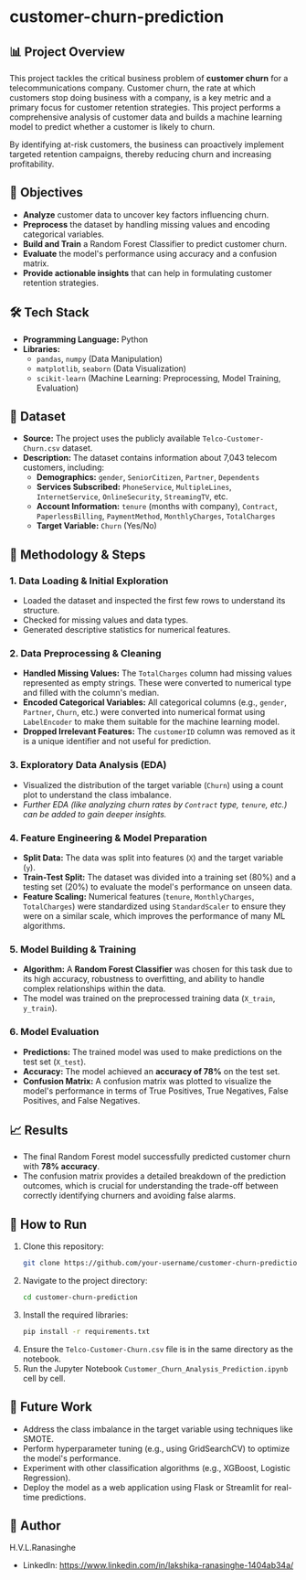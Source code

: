 # customer-churn-prediction

## 📊 Project Overview
This project tackles the critical business problem of **customer churn** for a telecommunications company. Customer churn, the rate at which customers stop doing business with a company, is a key metric and a primary focus for customer retention strategies. This project performs a comprehensive analysis of customer data and builds a machine learning model to predict whether a customer is likely to churn.

By identifying at-risk customers, the business can proactively implement targeted retention campaigns, thereby reducing churn and increasing profitability.

## 🎯 Objectives
- **Analyze** customer data to uncover key factors influencing churn.
- **Preprocess** the dataset by handling missing values and encoding categorical variables.
- **Build and Train** a Random Forest Classifier to predict customer churn.
- **Evaluate** the model's performance using accuracy and a confusion matrix.
- **Provide actionable insights** that can help in formulating customer retention strategies.

## 🛠️ Tech Stack
- **Programming Language:** Python
- **Libraries:**
  - `pandas`, `numpy` (Data Manipulation)
  - `matplotlib`, `seaborn` (Data Visualization)
  - `scikit-learn` (Machine Learning: Preprocessing, Model Training, Evaluation)

## 📁 Dataset
- **Source:** The project uses the publicly available `Telco-Customer-Churn.csv` dataset.
- **Description:** The dataset contains information about 7,043 telecom customers, including:
  - **Demographics:** `gender`, `SeniorCitizen`, `Partner`, `Dependents`
  - **Services Subscribed:** `PhoneService`, `MultipleLines`, `InternetService`, `OnlineSecurity`, `StreamingTV`, etc.
  - **Account Information:** `tenure` (months with company), `Contract`, `PaperlessBilling`, `PaymentMethod`, `MonthlyCharges`, `TotalCharges`
  - **Target Variable:** `Churn` (Yes/No)

## 🔬 Methodology & Steps

### 1. Data Loading & Initial Exploration
- Loaded the dataset and inspected the first few rows to understand its structure.
- Checked for missing values and data types.
- Generated descriptive statistics for numerical features.

### 2. Data Preprocessing & Cleaning
- **Handled Missing Values:** The `TotalCharges` column had missing values represented as empty strings. These were converted to numerical type and filled with the column's median.
- **Encoded Categorical Variables:** All categorical columns (e.g., `gender`, `Partner`, `Churn`, etc.) were converted into numerical format using `LabelEncoder` to make them suitable for the machine learning model.
- **Dropped Irrelevant Features:** The `customerID` column was removed as it is a unique identifier and not useful for prediction.

### 3. Exploratory Data Analysis (EDA)
- Visualized the distribution of the target variable (`Churn`) using a count plot to understand the class imbalance.
- *Further EDA (like analyzing churn rates by `Contract` type, `tenure`, etc.) can be added to gain deeper insights.*

### 4. Feature Engineering & Model Preparation
- **Split Data:** The data was split into features (`X`) and the target variable (`y`).
- **Train-Test Split:** The dataset was divided into a training set (80%) and a testing set (20%) to evaluate the model's performance on unseen data.
- **Feature Scaling:** Numerical features (`tenure`, `MonthlyCharges`, `TotalCharges`) were standardized using `StandardScaler` to ensure they were on a similar scale, which improves the performance of many ML algorithms.

### 5. Model Building & Training
- **Algorithm:** A **Random Forest Classifier** was chosen for this task due to its high accuracy, robustness to overfitting, and ability to handle complex relationships within the data.
- The model was trained on the preprocessed training data (`X_train`, `y_train`).

### 6. Model Evaluation
- **Predictions:** The trained model was used to make predictions on the test set (`X_test`).
- **Accuracy:** The model achieved an **accuracy of 78%** on the test set.
- **Confusion Matrix:** A confusion matrix was plotted to visualize the model's performance in terms of True Positives, True Negatives, False Positives, and False Negatives.

## 📈 Results
- The final Random Forest model successfully predicted customer churn with **78% accuracy**.
- The confusion matrix provides a detailed breakdown of the prediction outcomes, which is crucial for understanding the trade-off between correctly identifying churners and avoiding false alarms.

## 🚀 How to Run
1.  Clone this repository:
    ```bash
    git clone https://github.com/your-username/customer-churn-prediction.git
    ```
2.  Navigate to the project directory:
    ```bash
    cd customer-churn-prediction
    ```
3.  Install the required libraries:
    ```bash
    pip install -r requirements.txt
    ```
4.  Ensure the `Telco-Customer-Churn.csv` file is in the same directory as the notebook.
5.  Run the Jupyter Notebook `Customer_Churn_Analysis_Prediction.ipynb` cell by cell.

## 📝 Future Work
- Address the class imbalance in the target variable using techniques like SMOTE.
- Perform hyperparameter tuning (e.g., using GridSearchCV) to optimize the model's performance.
- Experiment with other classification algorithms (e.g., XGBoost, Logistic Regression).
- Deploy the model as a web application using Flask or Streamlit for real-time predictions.

## 👤 Author
H.V.L.Ranasinghe
- LinkedIn: https://www.linkedin.com/in/lakshika-ranasinghe-1404ab34a/
